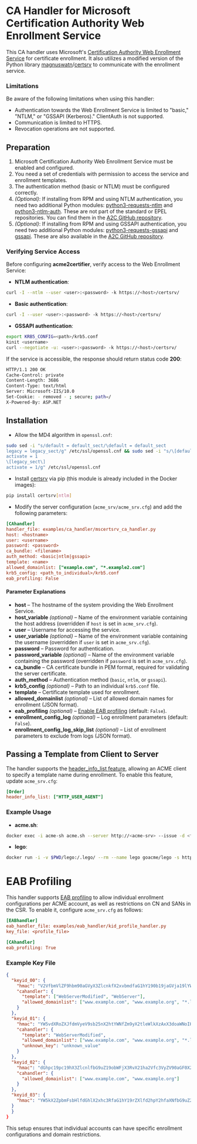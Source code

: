 <!-- markdownlint-disable MD013 MD014 -->
<!-- wiki-title CA Handler for Microsoft Certification Authority Web Enrollment Service -->
# CA Handler for Microsoft Certification Authority Web Enrollment Service

This CA handler uses Microsoft's [Certification Authority Web Enrollment Service](https://docs.microsoft.com/en-us/previous-versions/windows/it-pro/windows-server-2012-r2-and-2012/hh831649(v=ws.11)) for certificate enrollment. It also utilizes a modified version of the Python library [magnuswatn](https://github.com/magnuswatn/)/[certsrv](https://github.com/magnuswatn/certsrv) to communicate with the enrollment service.

### Limitations

Be aware of the following limitations when using this handler:

- Authentication towards the Web Enrollment Service is limited to "basic," "NTLM," or "GSSAPI (Kerberos)." ClientAuth is not supported.
- Communication is limited to HTTPS.
- Revocation operations are not supported.

## Preparation

1. Microsoft Certification Authority Web Enrollment Service must be enabled and configured.
2. You need a set of credentials with permission to access the service and enrollment templates.
3. The authentication method (basic or NTLM) must be configured correctly.
4. *(Optional)*: If installing from RPM and using NTLM authentication, you need two additional Python modules: [python3-requests-ntlm](https://pypi.org/project/requests_ntlm/) and [python3-ntlm-auth](https://pypi.org/project/ntlm-auth/). These are not part of the standard or EPEL repositories. You can find them in the [A2C GitHub repository](https://github.com/grindsa/sbom/tree/main/rpm-repo/RPMs).
5. *(Optional)*: If installing from RPM and using GSSAPI authentication, you need two additional Python modules: [python3-requests-gssapi](https://pypi.org/project/requests-gssapi/) and [gssapi](https://pypi.org/project/gssapi/). These are also available in the [A2C GitHub repository](https://github.com/grindsa/sbom/tree/main/rpm-repo/RPMs).

### Verifying Service Access

Before configuring **acme2certifier**, verify access to the Web Enrollment Service:

- **NTLM authentication**:

```bash
curl -I --ntlm --user <user>:<password> -k https://<host>/certsrv/
```

- **Basic authentication**:

```bash
curl -I --user <user>:<password> -k https://<host>/certsrv/
```

- **GSSAPI authentication**:

```bash
export KRB5_CONFIG=<path>/krb5.conf
kinit <username>
curl --negotiate -u: <user>:<password> -k https://<host>/certsrv/
```

If the service is accessible, the response should return status code **200**:

```bash
HTTP/1.1 200 OK
Cache-Control: private
Content-Length: 3686
Content-Type: text/html
Server: Microsoft-IIS/10.0
Set-Cookie: - removed - ; secure; path=/
X-Powered-By: ASP.NET
```

## Installation

- Allow the MD4 algorithm in `openssl.cnf`:

```bash
sudo sed -i "s/default = default_sect/\default = default_sect
legacy = legacy_sect/g" /etc/ssl/openssl.cnf && sudo sed -i "s/\[default_sect\]/\[default_sect\]
activate = 1
\[legacy_sect\]
activate = 1/g" /etc/ssl/openssl.cnf
```

- Install [certsrv](https://github.com/magnuswatn/certsrv) via pip (this module is already included in the Docker images):

```bash
pip install certsrv[ntlm]
```

- Modify the server configuration (`acme_srv/acme_srv.cfg`) and add the following parameters:

```ini
[CAhandler]
handler_file: examples/ca_handler/mscertsrv_ca_handler.py
host: <hostname>
user: <username>
password: <password>
ca_bundle: <filename>
auth_method: <basic|ntlm|gssapi>
template: <name>
allowed_domainlist: ["example.com", "*.example2.com"]
krb5_config: <path_to_individual>/krb5.conf
eab_profiling: False
```

#### Parameter Explanations

- **host** – The hostname of the system providing the Web Enrollment Service.
- **host_variable** *(optional)* – Name of the environment variable containing the host address (overridden if `host` is set in `acme_srv.cfg`).
- **user** – Username for accessing the service.
- **user_variable** *(optional)* – Name of the environment variable containing the username (overridden if `user` is set in `acme_srv.cfg`).
- **password** – Password for authentication.
- **password_variable** *(optional)* – Name of the environment variable containing the password (overridden if `password` is set in `acme_srv.cfg`).
- **ca_bundle** – CA certificate bundle in PEM format, required for validating the server certificate.
- **auth_method** – Authentication method (`basic`, `ntlm`, or `gssapi`).
- **krb5_config** *(optional)* – Path to an individual `krb5.conf` file.
- **template** – Certificate template used for enrollment.
- **allowed_domainlist** *(optional)* – List of allowed domain names for enrollment (JSON format).
- **eab_profiling** *(optional)* – [Enable EAB profiling](eab_profiling.md) (default: `False`).
- **enrollment_config_log** *(optional)* – Log enrollment parameters (default: `False`).
- **enrollment_config_log_skip_list** *(optional)* – List of enrollment parameters to exclude from logs (JSON format).

## Passing a Template from Client to Server

The handler supports the [header_info_list feature](header_info.md), allowing an ACME client to specify a template name during enrollment. To enable this feature, update `acme_srv.cfg`:

```ini
[Order]
header_info_list: ["HTTP_USER_AGENT"]
```

### Example Usage

- **acme.sh**:

```bash
docker exec -i acme-sh acme.sh --server http://<acme-srv> --issue -d <fqdn> --standalone --useragent template=foo --debug 3 --output-insecure
```

- **lego**:

```bash
docker run -i -v $PWD/lego:/.lego/ --rm --name lego goacme/lego -s http://<acme-srv> -a --email "lego@example.com" --user-agent template=foo -d <fqdn> --http run
```

# EAB Profiling

This handler supports [EAB profiling](eab_profiling.md) to allow individual enrollment configurations per ACME account, as well as restrictions on CN and SANs in the CSR. To enable it, configure `acme_srv.cfg` as follows:

```ini
[EABhandler]
eab_handler_file: examples/eab_handler/kid_profile_handler.py
key_file: <profile_file>

[CAhandler]
eab_profiling: True
```

### Example Key File

```json
{
  "keyid_00": {
    "hmac": "V2VfbmVlZF9hbm90aGVyX3ZlcnkfX2xvbmdfaG1hY190b19jaGVja19lYWJfZm9yX2tleWlkXzAwX2FzX2xlZ29fZW5mb3JjZXNfYW5faG1hY19sb25nZXJfdGhhbl8yNTZfYml0cw",
    "cahandler": {
      "template": ["WebServerModified", "WebServer"],
      "allowed_domainlist": ["www.example.com", "www.example.org", "*.local"]
    } 
  },
  "keyid_01": {
    "hmac": "YW5vdXRoZXJfdmVyeV9sb25nX2htYWNfZm9yX2tleWlkXzAxX3doaWNoIHdpbGxfYmUgdXNlZF9kdXJpbmcgcmVncmVzc2lvbg",
    "cahandler": {
      "template": "WebServerModified",
      "allowed_domainlist": ["www.example.com", "www.example.org", "*.local"],
      "unknown_key": "unknown_value"
    }
  },
  "keyid_02": {
    "hmac": "dGhpc19pc19hX3ZlcnlfbG9uZ19obWFjX3RvX21ha2Vfc3VyZV90aGF0X2l0c19tb3JlX3RoYW5fMjU2X2JpdHM",
    "cahandler": {
      "allowed_domainlist": ["www.example.com", "www.example.org"]
    }
  },
  "keyid_03": {
    "hmac": "YW5kX2ZpbmFsbHlfdGhlX2xhc3RfaG1hY19rZXlfd2hpY2hfaXNfbG9uZ2VyX3RoYW5fMjU2X2JpdHNfYW5kX3Nob3VsZF93b3Jr"
  }
  }
}
```

This setup ensures that individual accounts can have specific enrollment configurations and domain restrictions.

